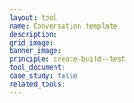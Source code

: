 ```yaml
---
layout: tool
name: Conversation template
description:
grid_image:
banner_image:
principle: create-build--test
tool_document:
case_study: false
related_tools:
---
```


